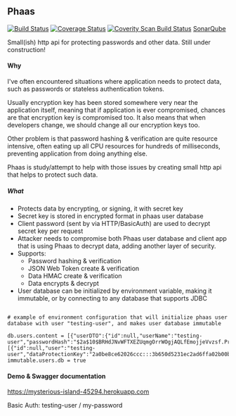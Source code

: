 ## Phaas

[![Build Status](https://travis-ci.org/TomiTakussaari/phaas.svg?branch=master)](https://travis-ci.org/TomiTakussaari/phaas)
[![Coverage Status](https://coveralls.io/repos/github/TomiTakussaari/phaas/badge.svg?branch=master)](https://coveralls.io/github/TomiTakussaari/phaas?branch=master)
[![Coverity Scan Build Status](https://scan.coverity.com/projects/11237/badge.svg)](https://scan.coverity.com/projects/tomitakussaari-phaas)
[SonarQube](https://sonarqube.com/dashboard?id=com.github.tomitakussaari%3Aphaas)

Small(ish) http api for protecting passwords and other data.
Still under construction!

#### Why
I've often encountered situations where application needs to protect data, such as passwords or stateless authentication tokens.

Usually encryption key has been stored somewhere very near the application itself, meaning that if application is ever compromised, 
chances are that encryption key is compromised too. It also means that when developers change, we should change all our encryption keys too.

Other problem is that password hashing & verification are quite resource intensive, often eating up all CPU resources for hundreds of milliseconds, preventing application from doing anything else.

Phaas is study/attempt to help with those issues by creating small http api that helps to protect such data. 

##### What

- Protects data by encrypting, or signing, it with secret key
- Secret key is stored in encrypted format in phaas user database
- Client password (sent by via HTTP/BasicAuth) are used to decrypt secret key per request
- Attacker needs to compromise both Phaas user database and client app that is using Phaas to decrypt data, adding another layer of security.
- Supports:
    - Password hashing & verification
    - JSON Web Token create & verification
    - Data HMAC create & verification
    - Data encrypts & decrypt
- User database can be initialized by environment variable, making it immutable, or by connecting to any database that supports JDBC

```properties

# example of environment configuration that will initialize phaas user database with user "testing-user", and makes user database immutable

db.users.content = [{"userDTO":{"id":null,"userName":"testing-user","passwordHash":"$2a$10$BRHdJNvWFTXEZUqmgOrrWOgjAQLfEmojjeVvzsf.PrNEWCPs.4CQq","roles":"ROLE_USER","sharedSecretForSigningCommunication":"secret"},"userConfigurationDTOs":[{"id":null,"user":"testing-user","dataProtectionKey":"2a0be8ce62026ccc:::3b650d5231ec2ad6ffa02b00b64c24a51fe59dbc463613dcc8805e78a1ec0b34855600e8f91f301a2259277d0d12091ccd0400027eff25e33887f4e547e5c1e4051540cb39019db8571ba55ef6f0d32bc357731b41e3e70a2c6f699e9473803dc7d465205447fac9563c3165aaf85f47","active":true,"algorithm":"DEFAULT_SHA256ANDBCRYPT"}]}]
immutable.users.db = true

```
 
#### Demo & Swagger documentation
https://mysterious-island-45294.herokuapp.com

Basic Auth: testing-user / my-password



